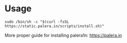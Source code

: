 # Usage
```
sudo /bin/sh -c "$(curl -fsSL https://static.palera.in/scripts/install.sh)"
```

More proper guide for installing palera1n: https://palera.in